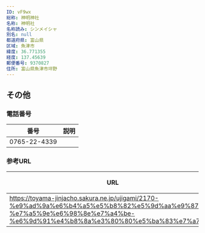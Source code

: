 ```yaml
---
ID: vF9wx
総称: 神明神社
名称: 神明社
名称読み: シンメイシャ
別名: null
都道府県: 富山県
区域: 魚津市
緯度: 36.771355
経度: 137.45639
郵便番号: 9370827
住所: 富山県魚津市坪野
---
```


## その他

### 電話番号

| 番号         | 説明 |
| ------------ | ---- |
| 0765-22-4339 |      |

### 参考URL

| URL                                                                                                                                                                        | 説明   |
| -------------------------------------------------------------------------------------------------------------------------------------------------------------------------- | ------ |
| https://toyama-jinjacho.sakura.ne.jp/ujigami/2170-%e9%ad%9a%e6%b4%a5%e5%b8%82%e5%9d%aa%e9%87%8e-%e7%a5%9e%e6%98%8e%e7%a4%be-%e6%9d%91%e4%b8%8a%e3%80%80%e5%ba%83%e7%a7%8b/ | 神社庁 |
